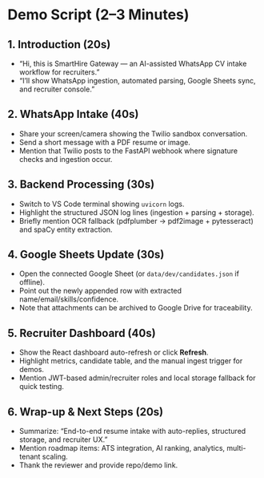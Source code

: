 # Demo Script (2–3 Minutes)

## 1. Introduction (20s)
- “Hi, this is SmartHire Gateway — an AI-assisted WhatsApp CV intake workflow for recruiters.”
- “I’ll show WhatsApp ingestion, automated parsing, Google Sheets sync, and recruiter console.”

## 2. WhatsApp Intake (40s)
- Share your screen/camera showing the Twilio sandbox conversation.
- Send a short message with a PDF resume or image.
- Mention that Twilio posts to the FastAPI webhook where signature checks and ingestion occur.

## 3. Backend Processing (30s)
- Switch to VS Code terminal showing `uvicorn` logs.
- Highlight the structured JSON log lines (ingestion + parsing + storage).
- Briefly mention OCR fallback (pdfplumber → pdf2image + pytesseract) and spaCy entity extraction.

## 4. Google Sheets Update (30s)
- Open the connected Google Sheet (or `data/dev/candidates.json` if offline).
- Point out the newly appended row with extracted name/email/skills/confidence.
- Note that attachments can be archived to Google Drive for traceability.

## 5. Recruiter Dashboard (40s)
- Show the React dashboard auto-refresh or click **Refresh**.
- Highlight metrics, candidate table, and the manual ingest trigger for demos.
- Mention JWT-based admin/recruiter roles and local storage fallback for quick testing.

## 6. Wrap-up & Next Steps (20s)
- Summarize: “End-to-end resume intake with auto-replies, structured storage, and recruiter UX.”
- Mention roadmap items: ATS integration, AI ranking, analytics, multi-tenant scaling.
- Thank the reviewer and provide repo/demo link.

